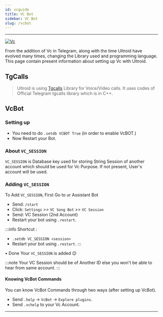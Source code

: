 ```yaml
---
id: vcguide
title: VC Bot
sidebar: VC Bot
slug: /vcbot
---
```


---
[![Vc](https://telegra.ph/file/69a40c03714e4e4ffc752.jpg)](https://github.com/TeamUltroid)

From the addition of Vc in Telegram, along with the time Ultroid have evolved many times, changing the Library used and programming language.
This page contain present information about setting up Vc with Ultroid.

## TgCalls

> Ultroid is using [Tgcalls](https://github.com/MarshalX/Tgcalls) Library for Voice/Video calls. It uses codes of Official Telegram tgcalls library which is in C++.

## VcBot

### Setting up

- You need to do `.setdb VCBOT True` (in order to enable VcBOT.)
- Now Restart your Bot.

### About `VC_SESSION`

`VC_SESSION` is Database key used for storing String Session of another account which should be used for Vc Purpose. If not present, User's account will be used.

### Adding `VC_SESSION`

To Add `VC_SESSION`, First Go to ur Assistant Bot

- Send: `/start`
- Click: `Settings` >> `VC Song Bot` >> `VC Session`
- Send: VC Session (2nd Account)
- Restart your bot using `.restart`.

:::info
Shortcut :

- `.setdb VC_SESSION <session>`
- Restart your bot using `.restart`.
  :::

• Done Your `VC_SESSION` is added 😉


</details>
</ol>
</details>

:::note
Your VC Session should be of Another ID else you won't be able to hear from same account.
:::

#### Knowing **VcBot Commands**

You can know VcBot Commands through two ways (after setting up VcBot).

- Send `.help` -> `VcBot` -> `Explore plugins`.
- Send `.vchelp` to your Vc Account.

---
